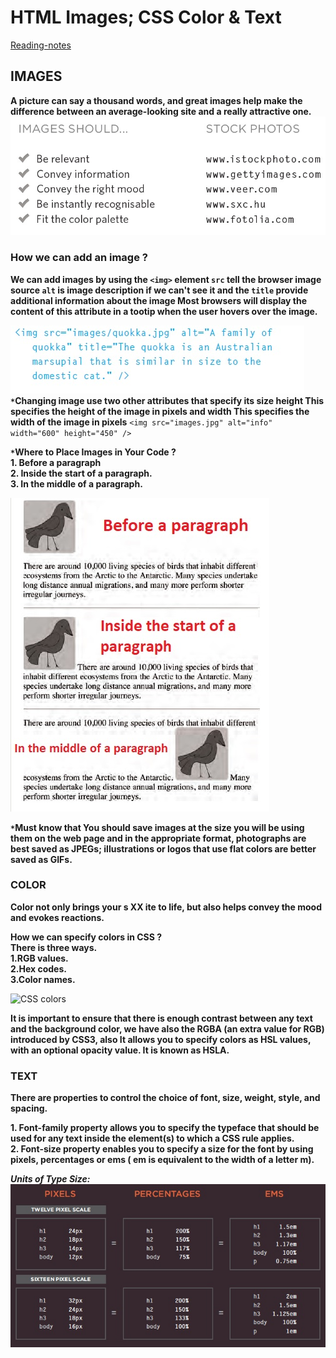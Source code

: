 # HTML Images; CSS Color & Text

[Reading-notes](https://odehyazan.github.io/reading-notes/)

## IMAGES

**A picture can say a thousand words, and great
images help make the difference between an
average-looking site and a really attractive  one.**
![img](../img/imgstock.jpg)

### How we can add an image ?

**We can add images by using the `<img>` element `src` tell the browser image source `alt` is image description if we can't see it and the `title` provide additional information about the image Most browsers will display the content of this attribute in a tootip when the user hovers over the image.**

![img](../img/imgelement.jpg)
**`*`Changing image use two other attributes that specify its size height This specifies the height of the image in pixels and width This specifies the width of the image in pixels**
`<img src="images.jpg" alt="info" width="600" height="450" />`

**`*`Where to Place Images in Your Code ? <br>1. Before a paragraph <br>2. Inside the start of a paragraph.<br>3. In the middle of a paragraph.**

![img](../img/pImg.jpg)

**`*`Must know that You should save images at the size you will be using them on the web page and in the appropriate format, photographs are best saved as JPEGs; illustrations or logos that use flat colors are better saved as GIFs.**

### COLOR

**Color not only brings your s XX ite to life, but also helps convey the mood and evokes reactions.**

**How we can specify colors in CSS ?<br> There is three ways.<br>1.RGB values.<br>2.Hex codes.<br>3.Color names.**

![CSS colors](https://cdn.educba.com/academy/wp-content/uploads/2020/03/CSS-Color-Codes.jpg)

**It is important to ensure that there is enough contrast
between any text and the background color, we have also the RGBA (an extra value for RGB) introduced by CSS3, also It allows you to specify colors as HSL values, with an optional opacity value. It is known as HSLA.**

### TEXT

**There are properties to control the choice of font, size,
weight, style, and spacing.**

**1. Font-family property allows you to specify the typeface that should be used for any text inside the element(s) to which a CSS rule applies.<br> 2. Font-size property enables you to specify a size for the font by using pixels, percentages or ems ( em is equivalent to the width of a letter m).**

***Units of Type Size:***
![img](../img/font.jpg)
